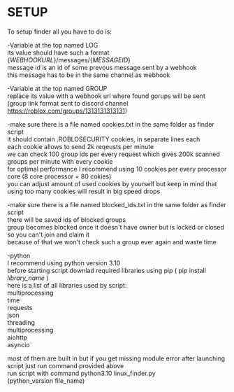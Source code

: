 

# SETUP
To setup finder all you have to do is:
                                                      
                                                      
-Variable at the top named LOG                                                      
  its value should have such a format {_WEBHOOKURL_}/messages/{_MESSAGEID_}                                                      
  message id is an id of some prevous message sent by a webhook                                                      
  this message has to be in the same channel as webhook  

-Variable at the top named GROUP                           
  replace its value with a webhook url where found gorups will be sent                                                                                             
  (group link format sent to discord channel https://roblox.com/groups/1313131313131)     

  
-make sure there is a file named cookies.txt in the same folder as finder script                            
  it should contain .ROBLOSECURITY cookies, in separate lines each                             
  each cookie allows to send 2k reqeusts per minute                            
  we can check 100 group ids per every request which gives 200k scanned groups per minute with every cookie                            
  for optimal performance I recommend using 10 cookies per every processor core (8 core processor = 80 cokies)                            
  you can adjust amount of used cookies by yourself but keep in mind that using too many cookies will result in big speed drops                            
  
-make sure there is a file named blocked_ids.txt in the same folder as finder script                            
  there will be saved ids of blocked groups                            
  group becomes blocked once it doesn't have owner but is locked or closed so you can't join and claim it                            
  because of that we won't check such a group ever again and waste time                            

-python                                              
  I recommend using python version 3.10                                                                   
  before starting script downlad required libraries using pip ( pip install _library_name_ )                                                                     
  here is a list of all libraries used by script:                                                                          
    multiprocessing                                                        
    time                                                        
    requests                            
    json                                                        
    threading                                                        
    multiprocessing                                                       
    aiohttp                                                        
    asyncio    
                       
  most of them are built in but if you get missing module error after launching script just run command provided above                                               
  run script with command python3.10 linux_finder.py                                                 
  (python_version file_name)
  








  

